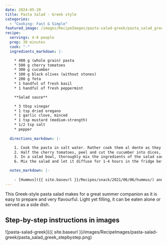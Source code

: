 ```yaml
---
date: 2024-05-20
title: Pasta Salad - Greek style
categories:
  - "Cooking: Fast & Simple"
featured_image: /images/RecipeImages/pasta-salad-greek/pasta_salad_greek.jpeg
recipe:
  servings: 4-8 people
  prep: 30 minutes
  cook: "-"
  ingredients_markdown: |-

    * 400 g (whole grain) pasta
    * 500 g cherry tomatoes
    * 300 g cucumber
    * 100 g black olives (without stones)
    * 200 g feta
    * 1 handful of fresh basil
    * 1 handful of fresh peppermint

    **Salad sauce**

    * 3 tbsp vinegar
    * 1 tsp dried oregano
    * 1 garlic clove, minced
    * 1 tsp mustard (medium-strength)
    * 1/2 tsp salt
    * pepper
  
  directions_markdown: |-

    1. Cook the pasta in salt water. Rather cook them al dente as they will absorb more liquid from the salad sauce. After cooking, rinse the pasta with cold water, as this will prevent it from becoming sticky.
    2. Half the cherry tomatoes, peel and cut the cucumber into dices, half the black olives and cut the feta into dices. Finely chop the herbs.
    3. In a salad bowl, thoroughly mix the ingredients of the salad sauce. Then, add the pasta and mix it with the sauce. Next, add all the other ingredients.
    6. Mix the salad and let it diffuse for 1-4 hours in the fridge before eating. 

  notes_markdown: |-
    
    - [Hummus]({{ site.baseurl }}/Recipes/snack/2021/06/06/hummus/) and [guacamole]({{ site.baseurl }}/Recipes/snack/2024/05/18/guacamole/) fit very well to this pasta salad.
---
```


This Greek-style pasta salad makes for a great summer companion as it is easy to prepare and very flavourful. Light yet filling, it can be eaten alone or served as a side dish.

<h2>Step-by-step instructions in images</h2>

![pasta-salad-greek]({{ site.baseurl }}/images/RecipeImages/pasta-salad-greek/pasta_salad_greek_stepbystep.png)